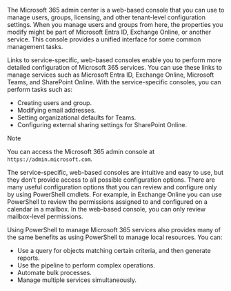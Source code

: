 The Microsoft 365 admin center is a web-based console that you can use to manage users, groups, licensing, and other tenant-level configuration settings. When you manage users and groups from here, the properties you modify might be part of Microsoft Entra ID, Exchange Online, or another service. This console provides a unified interface for some common management tasks.

Links to service-specific, web-based consoles enable you to perform more detailed configuration of Microsoft 365 services. You can use these links to manage services such as Microsoft Entra ID, Exchange Online, Microsoft Teams, and SharePoint Online. With the service-specific consoles, you can perform tasks such as:

- Creating users and group.
- Modifying email addresses.
- Setting organizational defaults for Teams.
- Configuring external sharing settings for SharePoint Online.

> [!NOTE]
> You can access the Microsoft 365 admin console at `https://admin.microsoft.com`.

The service-specific, web-based consoles are intuitive and easy to use, but they don't provide access to all possible configuration options. There are many useful configuration options that you can review and configure only by using PowerShell cmdlets. For example, in Exchange Online you can use PowerShell to review the permissions assigned to and configured on a calendar in a mailbox. In the web-based console, you can only review mailbox-level permissions.

Using PowerShell to manage Microsoft 365 services also provides many of the same benefits as using PowerShell to manage local resources. You can:

- Use a query for objects matching certain criteria, and then generate reports.
- Use the pipeline to perform complex operations.
- Automate bulk processes.
- Manage multiple services simultaneously.

